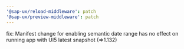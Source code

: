 ```yaml
---
'@sap-ux/reload-middleware': patch
'@sap-ux/preview-middleware': patch
---
```


fix: Manifest change for enabling semantic date range has no effect on running app with UI5 latest snapshot (=>1.132)
